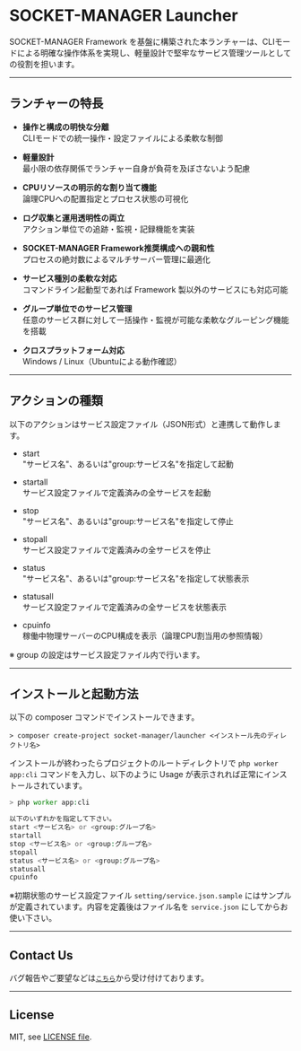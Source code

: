 # SOCKET-MANAGER Launcher

SOCKET-MANAGER Framework を基盤に構築された本ランチャーは、CLIモードによる明確な操作体系を実現し、軽量設計で堅牢なサービス管理ツールとしての役割を担います。

---

## ランチャーの特長

- **操作と構成の明快な分離**  
  CLIモードでの統一操作・設定ファイルによる柔軟な制御

- **軽量設計**  
  最小限の依存関係でランチャー自身が負荷を及ぼさないよう配慮

- **CPUリソースの明示的な割り当て機能**  
  論理CPUへの配置指定とプロセス状態の可視化

- **ログ収集と運用透明性の両立**  
  アクション単位での追跡・監視・記録機能を実装

- **SOCKET-MANAGER Framework推奨構成への親和性**  
  プロセスの絶対数によるマルチサーバー管理に最適化

- **サービス種別の柔軟な対応**  
  コマンドライン起動型であれば Framework 製以外のサービスにも対応可能

- **グループ単位でのサービス管理**  
  任意のサービス群に対して一括操作・監視が可能な柔軟なグルーピング機能を搭載

- **クロスプラットフォーム対応**  
  Windows / Linux（Ubuntuによる動作確認）

---

## アクションの種類

以下のアクションはサービス設定ファイル（JSON形式）と連携して動作します。

- start  
  "サービス名"、あるいは"group:サービス名"を指定して起動

- startall  
  サービス設定ファイルで定義済みの全サービスを起動

- stop  
  "サービス名"、あるいは"group:サービス名"を指定して停止

- stopall  
  サービス設定ファイルで定義済みの全サービスを停止

- status  
  "サービス名"、あるいは"group:サービス名"を指定して状態表示

- statusall  
  サービス設定ファイルで定義済みの全サービスを状態表示

- cpuinfo  
  稼働中物理サーバーのCPU構成を表示（論理CPU割当用の参照情報）

※ group の設定はサービス設定ファイル内で行います。

---

## インストールと起動方法

以下の composer コマンドでインストールできます。

```
> composer create-project socket-manager/launcher <インストール先のディレクトリ名>
```

インストールが終わったらプロジェクトのルートディレクトリで `php worker app:cli` コマンドを入力し、以下のように Usage が表示されれば正常にインストールされています。

```php
> php worker app:cli

以下のいずれかを指定して下さい。
start <サービス名> or <group:グループ名>
startall
stop <サービス名> or <group:グループ名>
stopall
status <サービス名> or <group:グループ名>
statusall
cpuinfo
```

※初期状態のサービス設定ファイル `setting/service.json.sample` にはサンプルが定義されています。内容を定義後はファイル名を `service.json` にしてからお使い下さい。

---

## Contact Us
バグ報告やご要望などは<a href="mailto:lib.tech.engineer@gmail.com">`こちら`</a>から受け付けております。

---

## License
MIT, see <a href="https://github.com/socket-manager/launcher/blob/main/LICENSE">LICENSE file</a>.